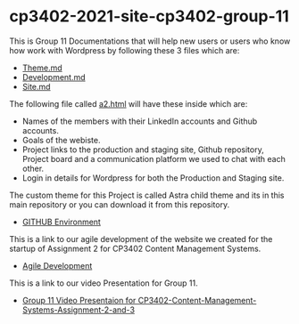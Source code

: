 # cp3402-2021-site-cp3402-group-11

This is Group 11 Documentations that will help new users or users who know how work with Wordpress by following these 3 files which are:

* [Theme.md](https://github.com/cp3402-students/cp3402-2021-site-cp3402-group-11/blob/main/Theme.md)
* [Development.md](https://github.com/cp3402-students/cp3402-2021-site-cp3402-group-11/blob/main/Deployment.md)
* [Site.md](https://github.com/cp3402-students/cp3402-2021-site-cp3402-group-11/blob/main/Site.md)


The following file called  [a2.html](https://github.com/cp3402-students/cp3402-2021-site-cp3402-group-11/blob/main/a2.html) will have these inside which are:

* Names of the members with their LinkedIn accounts and Github accounts.
* Goals of the webiste.
* Project links to the production and staging site, Github repository, Project board and a communication platform we used to chat with each other.
* Login in details for Wordpress for both the Production and Staging site.


The custom theme for this Project is called Astra child theme and its in this main repository or you can download it from this repository.

* [GITHUB Environment](https://github.com/cp3402-students/cp3402-2021-env-cp3402-group-11)


This is a link to our agile development of the website we created for the startup of Assignment 2 for CP3402 Content Management Systems.
* [Agile Development](https://xd.adobe.com/view/87ce4e25-e086-4916-b167-fefa92f7e5b1-d29d/) 


This is a link to our video Presentation for Group 11.
* [Group 11 Video Presentaion for CP3402-Content-Management-Systems-Assignment-2-and-3]()

